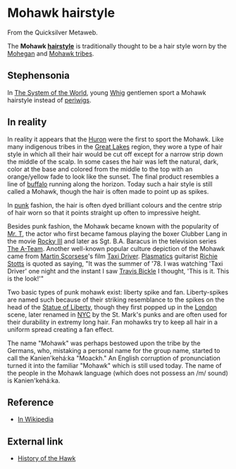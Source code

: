 
# Mohawk hairstyle

From the Quicksilver Metaweb.

The **Mohawk [hairstyle](/hairstyle)** is traditionally thought to be a hair style worn by the [Mohegan](/mohegan) and [Mohawk tribes](/mohawk-tribe).


## Stephensonia


In [The System of the World](/the-system-of-the-world), young [Whig](/whig) gentlemen sport a Mohawk hairstyle instead of [periwigs](/periwig).

## In reality


In reality it appears that the [Huron](/huron) were the first to sport the Mohawk. Like many indigenous tribes in the [Great Lakes](/great-lakes) region, they wore a type of hair style in which all their hair would be cut off except for a narrow strip down the middle of the scalp. In some cases the hair was left the natural, dark, color at the base and colored from the middle to the top with an orange/yellow fade to look like the sunset. The final product resembles a line of [buffalo](/buffalo) running along the horizon. Today such a hair style is still called a Mohawk, though the hair is often made to point up as spikes.

In [punk](/punk) fashion, the hair is often dyed brilliant colours and the centre strip of hair worn so that it points straight up often to impressive height.

Besides punk fashion, the Mohawk became known with the popularity of [Mr. T](/mr-t), the actor who first became famous playing the boxer Clubber Lang in the movie [Rocky III](/rocky-iii) and later as Sgt. B.A. Baracus in the television series [The A-Team](/the-a-team). Another well-known popular culture depiction of the Mohawk came from [Martin Scorsese](/martin-scorsese)'s film [Taxi Driver](/taxi-driver). [Plasmatics](/plasmatics) guitarist [Richie Stotts](/richie-stotts) is quoted as saying, "It was the summer of '78. I was watching 'Taxi Driver' one night and the instant I saw [Travis Bickle](/travis-bickle) I thought, 'This is it. This is the look!'"

Two basic types of punk mohawk exist: liberty spike and fan. Liberty-spikes are named such because of their striking resemblance to the spikes on the head of the [Statue of Liberty](/statue-of-liberty), though they first popped up in the [London](/london) scene, later renamed in [NYC](/nyc) by the St. Mark's punks and are often used for their durability in extremy long hair. Fan mohawks try to keep all hair in a uniform spread creating a fan effect.

The name "Mohawk" was perhaps bestowed upon the tribe by the Germans, who, mistaking a personal name for the group name, started to call the Kanien'kehá:ka "Moackh." An English corruption of pronunciation turned it into the familiar "Mohawk" which is still used today. The name of the people in the Mohawk language (which does not possess an /m/ sound) is Kanien'kehá:ka.

## Reference


* [In Wikipedia](/)


## External link


* [History of the Hawk](/http-bazima-com-road-baker-faux2-html)
